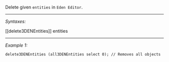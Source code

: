 Delete given `entities` in `Eden Editor`.


---
*Syntaxes:*

[[delete3DENEntities]]  entities

---
*Example 1:*

```sqf
delete3DENEntities (all3DENEntities select 0); // Removes all objects
```
